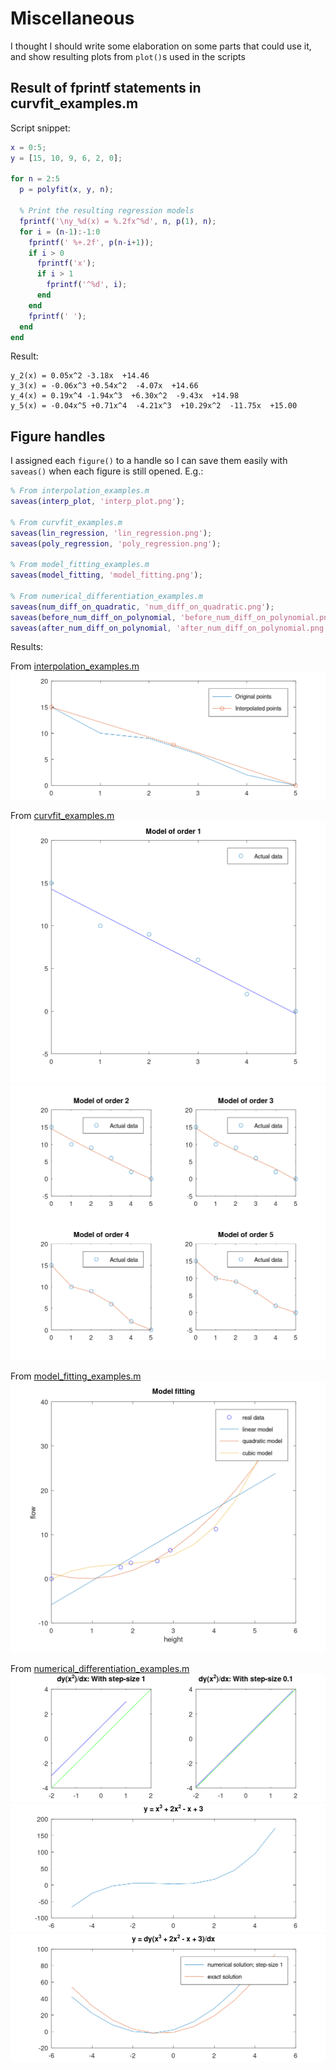 # Miscellaneous

I thought I should write some elaboration on some parts that could use it, and show resulting plots from `plot()`s used in the scripts

## Result of fprintf statements in curvfit_examples.m

Script snippet:

```MATLAB
x = 0:5;
y = [15, 10, 9, 6, 2, 0];

for n = 2:5
  p = polyfit(x, y, n);

  % Print the resulting regression models
  fprintf('\ny_%d(x) = %.2fx^%d', n, p(1), n);
  for i = (n-1):-1:0
    fprintf(' %+.2f', p(n-i+1));
    if i > 0
      fprintf('x');
      if i > 1
        fprintf('^%d', i);
      end
    end
    fprintf(' ');
  end
end
```

Result:

```
y_2(x) = 0.05x^2 -3.18x  +14.46
y_3(x) = -0.06x^3 +0.54x^2  -4.07x  +14.66
y_4(x) = 0.19x^4 -1.94x^3  +6.30x^2  -9.43x  +14.98
y_5(x) = -0.04x^5 +0.71x^4  -4.21x^3  +10.29x^2  -11.75x  +15.00
```

## Figure handles

I assigned each `figure()` to a handle so I can save them easily with `saveas()` when each figure is still opened. E.g.:

```MATLAB
% From interpolation_examples.m
saveas(interp_plot, 'interp_plot.png');

% From curvfit_examples.m
saveas(lin_regression, 'lin_regression.png');
saveas(poly_regression, 'poly_regression.png');

% From model_fitting_examples.m
saveas(model_fitting, 'model_fitting.png');

% From numerical_differentiation_examples.m
saveas(num_diff_on_quadratic, 'num_diff_on_quadratic.png');
saveas(before_num_diff_on_polynomial, 'before_num_diff_on_polynomial.png');
saveas(after_num_diff_on_polynomial, 'after_num_diff_on_polynomial.png');
```

Results:<br>

From [interpolation_examples.m](interpolation_examples.m)<br>
![interp plot](plots/interp_plot.png)<br>

From [curvfit_examples.m](curvfit_examples.m)<br>
![lin_regression](plots/lin_regression.png)<br>
![poly_regression](plots/poly_regression.png)<br>

From [model_fitting_examples.m](model_fitting_examples.m)<br>
![model_fitting](plots/model_fitting.png)<br>

From [numerical_differentiation_examples.m](numerical_differentiation_examples.m)<br>
![num_diff_on_quadratic](plots/num_diff_on_quadratic.png)<br>
![before_num_diff_on_polynomial](plots/before_num_diff_on_polynomial.png)<br>
![after_num_diff_on_polynomial](plots/after_num_diff_on_polynomial.png)<br>